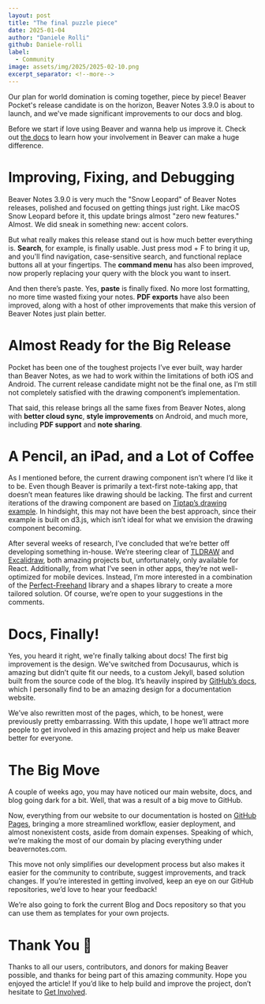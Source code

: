 ```yaml
---
layout: post
title: "The final puzzle piece"
date: 2025-01-04
author: "Daniele Rolli"
github: Daniele-rolli
label:
  - Community
image: assets/img/2025/2025-02-10.png
excerpt_separator: <!--more-->
---
```


Our plan for world domination is coming together, piece by piece! <!--more--> Beaver Pocket's release candidate is on the horizon, Beaver Notes 3.9.0 is about to launch, and we've made significant improvements to our docs and blog.

<div class="bg-indigo-600 bg-opacity-25 rounded-md mb-4" markdown="span">
Before we start if love using Beaver and wanna help us improve it. Check out <a href="https://docs.beavernotes.com/beaver%20notes%20(dev)/2025/01/03/How-to-contribute.html">the docs</a> to learn how your involvement in Beaver can make a huge difference.
</div>

# Improving, Fixing, and Debugging

Beaver Notes 3.9.0 is very much the "Snow Leopard" of Beaver Notes releases, polished and focused on getting things just right. Like macOS Snow Leopard before it, this update brings almost "zero new features." Almost. We did sneak in something new: accent colors.

But what really makes this release stand out is how much better everything is. **Search**, for example, is finally usable. Just press mod + F to bring it up, and you'll find navigation, case-sensitive search, and functional replace buttons all at your fingertips. The **command menu** has also been improved, now properly replacing your query with the block you want to insert.

And then there’s paste. Yes, **paste** is finally fixed. No more lost formatting, no more time wasted fixing your notes. **PDF exports** have also been improved, along with a host of other improvements that make this version of Beaver Notes just plain better.

# Almost Ready for the Big Release

Pocket has been one of the toughest projects I’ve ever built, way harder than Beaver Notes, as we had to work within the limitations of both iOS and Android. The current release candidate might not be the final one, as I’m still not completely satisfied with the drawing component’s implementation.

That said, this release brings all the same fixes from Beaver Notes, along with **better cloud sync**, **style improvements** on Android, and much more, including **PDF support** and **note sharing**.

# A Pencil, an iPad, and a Lot of Coffee

As I mentioned before, the current drawing component isn’t where I’d like it to be. Even though Beaver is primarily a text-first note-taking app, that doesn’t mean features like drawing should be lacking. The first and current iterations of the drawing component are based on [Tiptap’s drawing example](https://tiptap.dev/docs/examples/advanced/drawing). In hindsight, this may not have been the best approach, since their example is built on d3.js, which isn’t ideal for what we envision the drawing component becoming.

After several weeks of research, I’ve concluded that we’re better off developing something in-house. We’re steering clear of [TLDRAW](https://tldraw.dev) and [Excalidraw](https://github.com/excalidraw/excalidraw), both amazing projects but, unfortunately, only available for React. Additionally, from what I’ve seen in other apps, they’re not well-optimized for mobile devices. Instead, I’m more interested in a combination of the [Perfect-Freehand](https://github.com/steveruizok/perfect-freehand) library and a shapes library to create a more tailored solution. Of course, we’re open to your suggestions in the comments.

# Docs, Finally!

Yes, you heard it right, we're finally talking about docs! The first big improvement is the design. We've switched from Docusaurus, which is amazing but didn’t quite fit our needs, to a custom Jekyll, based solution built from the source code of the blog. It’s heavily inspired by [GitHub’s docs](https://docs.github.com/en), which I personally find to be an amazing design for a documentation website.

We’ve also rewritten most of the pages, which, to be honest, were previously pretty embarrassing. With this update, I hope we’ll attract more people to get involved in this amazing project and help us make Beaver better for everyone.

# The Big Move

A couple of weeks ago, you may have noticed our main website, docs, and blog going dark for a bit. Well, that was a result of a big move to GitHub.

Now, everything from our website to our documentation is hosted on [GitHub Pages](https://pages.github.com), bringing a more streamlined workflow, easier deployment, and almost nonexistent costs, aside from domain expenses. Speaking of which, we’re making the most of our domain by placing everything under beavernotes.com.

This move not only simplifies our development process but also makes it easier for the community to contribute, suggest improvements, and track changes. If you’re interested in getting involved, keep an eye on our GitHub repositories, we’d love to hear your feedback!

We’re also going to fork the current Blog and Docs repository so that you can use them as templates for your own projects.

# Thank You 💖

Thanks to all our users, contributors, and donors for making Beaver possible, and thanks for being part of this amazing community. Hope you enjoyed the article! If you’d like to help build and improve the project, don’t hesitate to [Get Involved](https://docs.beavernotes.com/beaver%20notes%20(dev)/2025/01/03/How-to-contribute.html).

